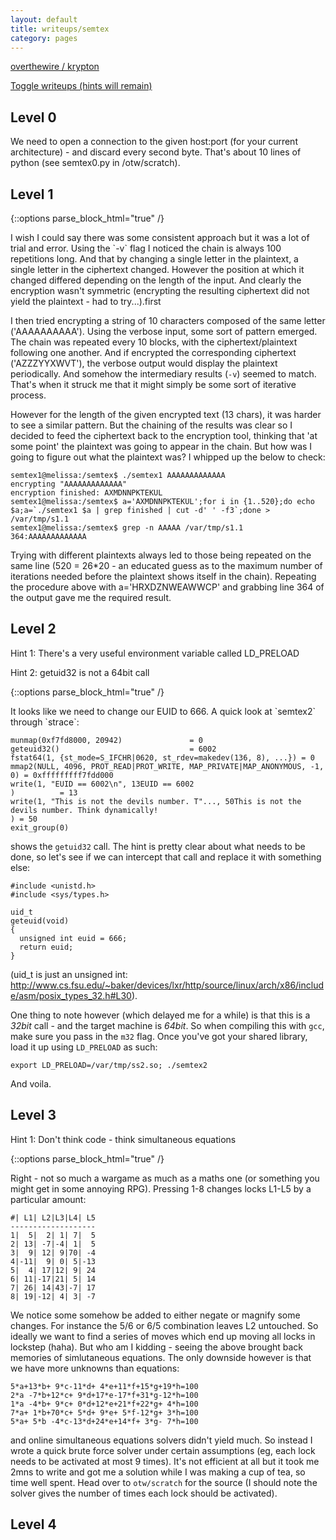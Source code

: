 ```yaml
---
layout: default
title: writeups/semtex
category: pages
---
```


[overthewire / krypton](http://www.overthewire.org/wargames/krypton/)

<a href="#" onclick="toggle_writeups();">Toggle writeups (hints will remain)</a>

## Level 0 ##

We need to open a connection to the given host:port (for your current architecture) - and discard every second byte. That's about 10 lines of python (see semtex0.py in /otw/scratch).

## Level 1 ##

{::options parse_block_html="true" /}
<div class="writeup">
I wish I could say there was some consistent approach but it was a lot of trial and error. Using the `-v` flag I noticed the chain is always 100 repetitions long. And that by changing a single letter in the plaintext, a single letter in the ciphertext changed. However the position at which it changed differed depending on the length of the input. And clearly the encryption wasn't symmetric (encrypting the resulting ciphertext did not yield the plaintext - had to try...).first

I then tried encrypting a string of 10 characters composed of the same letter ('AAAAAAAAAA'). Using the verbose input, some sort of pattern emerged. The chain was repeated every 10 blocks, with the ciphertext/plaintext following one another. And if encrypted the corresponding ciphertext ('AZZZYYXWVT'), the verbose output would display the plaintext periodically. And somehow the intermediary results (`-v`) seemed to match. That's when it struck me that it might simply be some sort of iterative process.

However for the length of the given encrypted text (13 chars), it was harder to see a similar pattern. But the chaining of the results was clear so I decided to feed the ciphertext back to the encryption tool, thinking that 'at some point' the plaintext was going to appear in the chain. But how was I going to figure out what the plaintext was? I whipped up the below to check:

    semtex1@melissa:/semtex$ ./semtex1 AAAAAAAAAAAAA
    encrypting "AAAAAAAAAAAAA"
    encryption finished: AXMDNNPKTEKUL
    semtex1@melissa:/semtex$ a='AXMDNNPKTEKUL';for i in {1..520};do echo $a;a=`./semtex1 $a | grep finished | cut -d' ' -f3`;done > /var/tmp/s1.1
    semtex1@melissa:/semtex$ grep -n AAAAA /var/tmp/s1.1
    364:AAAAAAAAAAAAA

Trying with different plaintexts always led to those being repeated on the same line (520 = 26\*20 - an educated guess as to the maximum number of iterations needed before the plaintext shows itself in the chain). Repeating the procedure above with a='HRXDZNWEAWWCP' and grabbing line 364 of the output gave me the required result.
</div>

## Level 2 ##

Hint 1:
<span class="spoiler" tabindex="0">
There's a very useful environment variable called LD_PRELOAD
</span>

Hint 2:
<span class="spoiler" tabindex="0">
getuid32 is not a 64bit call
</span>

{::options parse_block_html="true" /}
<div class="writeup">
It looks like we need to change our EUID to 666. A quick look at `semtex2` through `strace`:

    munmap(0xf7fd8000, 20942)               = 0
    geteuid32()                             = 6002
    fstat64(1, {st_mode=S_IFCHR|0620, st_rdev=makedev(136, 8), ...}) = 0
    mmap2(NULL, 4096, PROT_READ|PROT_WRITE, MAP_PRIVATE|MAP_ANONYMOUS, -1, 0) = 0xfffffffff7fdd000
    write(1, "EUID == 6002\n", 13EUID == 6002
    )          = 13
    write(1, "This is not the devils number. T"..., 50This is not the devils number. Think dynamically!
    ) = 50
    exit_group(0)

shows the `getuid32` call. The hint is pretty clear about what needs to be done, so let's see if we can intercept that call and replace it with something else:

    #include <unistd.h>
    #include <sys/types.h>
    
    uid_t
    geteuid(void)
    {
      unsigned int euid = 666;
      return euid;
    }
    
(uid_t is just an unsigned int: http://www.cs.fsu.edu/~baker/devices/lxr/http/source/linux/arch/x86/include/asm/posix_types_32.h#L30).

One thing to note however (which delayed me for a while) is that this is a *32bit* call - and the target machine is *64bit*. So when compiling this with `gcc`, make sure you pass in the `m32` flag. Once you've got your shared library, load it up using `LD_PRELOAD` as such:

    export LD_PRELOAD=/var/tmp/ss2.so; ./semtex2

And voila.
</div>

## Level 3 ##

Hint 1:
<span class="spoiler" tabindex="0">
Don't think code - think simultaneous equations
</span>

{::options parse_block_html="true" /}
<div class="writeup">
Right - not so much a wargame as much as a maths one (or something you might get in some annoying RPG). Pressing 1-8 changes locks L1-L5 by a particular amount:

    #| L1| L2|L3|L4| L5
    -------------------
    1|  5|  2| 1| 7|  5
    2| 13| -7|-4| 1|  5
    3|  9| 12| 9|70| -4
    4|-11|  9| 0| 5|-13
    5|  4| 17|12| 9| 24
    6| 11|-17|21| 5| 14
    7| 26| 14|43|-7| 17
    8| 19|-12| 4| 3| -7

We notice some somehow be added to either negate or magnify some changes. For instance the 5/6 or 6/5 combination leaves L2 untouched. So ideally we want to find a series of moves which end up moving all locks in lockstep (haha). But who am I kidding - seeing the above brought back memories of simlutaneous equations. The only downside however is that we have more unknowns than equations:

    5*a+13*b+ 9*c-11*d+ 4*e+11*f+15*g+19*h=100
    2*a -7*b+12*c+ 9*d+17*e-17*f+31*g-12*h=100
    1*a -4*b+ 9*c+ 0*d+12*e+21*f+22*g+ 4*h=100
    7*a+ 1*b+70*c+ 5*d+ 9*e+ 5*f-12*g+ 3*h=100
    5*a+ 5*b -4*c-13*d+24*e+14*f+ 3*g- 7*h=100

and online simultaneous equations solvers didn't yield much. So instead I wrote a quick brute force solver under certain assumptions (eg, each lock needs to be activated at most 9 times). It's not efficient at all but it took me 2mns to write and got me a solution while I was making a cup of tea, so time well spent. Head over to `otw/scratch` for the source (I should note the solver gives the number of times each lock should be activated).
</div>

## Level 4 ##
